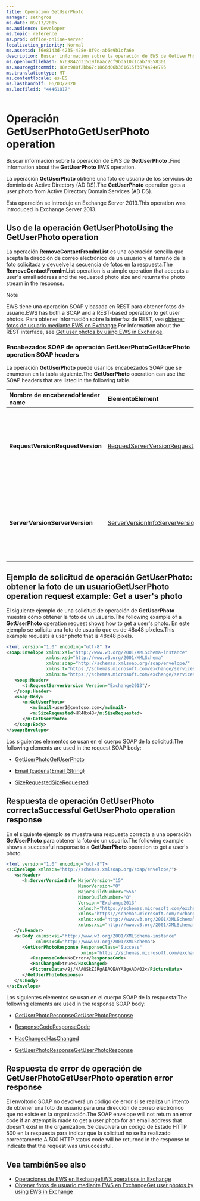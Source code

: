```yaml
---
title: Operación GetUserPhoto
manager: sethgros
ms.date: 09/17/2015
ms.audience: Developer
ms.topic: reference
ms.prod: office-online-server
localization_priority: Normal
ms.assetid: f6e8143d-4235-428e-8f9c-ab6e9b1cfa6e
description: Buscar información sobre la operación de EWS de GetUserPhoto.
ms.openlocfilehash: 6769842d31519f0aac2cf9bda10c1cab70558301
ms.sourcegitcommit: 88ec988f2bb67c1866d06b361615f3674a24e795
ms.translationtype: MT
ms.contentlocale: es-ES
ms.lasthandoff: 06/03/2020
ms.locfileid: "44461817"
---
```

# <a name="getuserphoto-operation"></a><span data-ttu-id="8f1f6-103">Operación GetUserPhoto</span><span class="sxs-lookup"><span data-stu-id="8f1f6-103">GetUserPhoto operation</span></span>

<span data-ttu-id="8f1f6-104">Buscar información sobre la operación de EWS de **GetUserPhoto** .</span><span class="sxs-lookup"><span data-stu-id="8f1f6-104">Find information about the **GetUserPhoto** EWS operation.</span></span> 
  
<span data-ttu-id="8f1f6-105">La operación **GetUserPhoto** obtiene una foto de usuario de los servicios de dominio de Active Directory (AD DS).</span><span class="sxs-lookup"><span data-stu-id="8f1f6-105">The **GetUserPhoto** operation gets a user photo from Active Directory Domain Services (AD DS).</span></span> 
  
<span data-ttu-id="8f1f6-106">Esta operación se introdujo en Exchange Server 2013.</span><span class="sxs-lookup"><span data-stu-id="8f1f6-106">This operation was introduced in Exchange Server 2013.</span></span>
  
## <a name="using-the-getuserphoto-operation"></a><span data-ttu-id="8f1f6-107">Uso de la operación GetUserPhoto</span><span class="sxs-lookup"><span data-stu-id="8f1f6-107">Using the GetUserPhoto operation</span></span>

<span data-ttu-id="8f1f6-108">La operación **RemoveContactFromImList** es una operación sencilla que acepta la dirección de correo electrónico de un usuario y el tamaño de la foto solicitada y devuelve la secuencia de fotos en la respuesta.</span><span class="sxs-lookup"><span data-stu-id="8f1f6-108">The **RemoveContactFromImList** operation is a simple operation that accepts a user's email address and the requested photo size and returns the photo stream in the response.</span></span> 
  
> [!NOTE]
> <span data-ttu-id="8f1f6-109">EWS tiene una operación SOAP y basada en REST para obtener fotos de usuario.</span><span class="sxs-lookup"><span data-stu-id="8f1f6-109">EWS has both a SOAP and a REST-based operation to get user photos.</span></span> <span data-ttu-id="8f1f6-110">Para obtener información sobre la interfaz de REST, vea [obtener fotos de usuario mediante EWS en Exchange](https://msdn.microsoft.com/library/f86d1099-1f57-47dc-abf2-4d5ae4e900a9%28Office.15%29.aspx).</span><span class="sxs-lookup"><span data-stu-id="8f1f6-110">For information about the REST interface, see [Get user photos by using EWS in Exchange](https://msdn.microsoft.com/library/f86d1099-1f57-47dc-abf2-4d5ae4e900a9%28Office.15%29.aspx).</span></span> 
  
### <a name="getuserphoto-operation-soap-headers"></a><span data-ttu-id="8f1f6-111">Encabezados SOAP de operación GetUserPhoto</span><span class="sxs-lookup"><span data-stu-id="8f1f6-111">GetUserPhoto operation SOAP headers</span></span>

<span data-ttu-id="8f1f6-112">La operación **GetUserPhoto** puede usar los encabezados SOAP que se enumeran en la tabla siguiente.</span><span class="sxs-lookup"><span data-stu-id="8f1f6-112">The **GetUserPhoto** operation can use the SOAP headers that are listed in the following table.</span></span> 
  
|<span data-ttu-id="8f1f6-113">**Nombre de encabezado**</span><span class="sxs-lookup"><span data-stu-id="8f1f6-113">**Header name**</span></span>|<span data-ttu-id="8f1f6-114">**Elemento**</span><span class="sxs-lookup"><span data-stu-id="8f1f6-114">**Element**</span></span>|<span data-ttu-id="8f1f6-115">**Descripción**</span><span class="sxs-lookup"><span data-stu-id="8f1f6-115">**Description**</span></span>|
|:-----|:-----|:-----|
|<span data-ttu-id="8f1f6-116">**RequestVersion**</span><span class="sxs-lookup"><span data-stu-id="8f1f6-116">**RequestVersion**</span></span> <br/> |[<span data-ttu-id="8f1f6-117">RequestServerVersion</span><span class="sxs-lookup"><span data-stu-id="8f1f6-117">RequestServerVersion</span></span>](requestserverversion.md) <br/> |<span data-ttu-id="8f1f6-118">Identifica la versión del esquema para la solicitud de operación.</span><span class="sxs-lookup"><span data-stu-id="8f1f6-118">Identifies the schema version for the operation request.</span></span> <span data-ttu-id="8f1f6-119">Este encabezado se aplica a una solicitud.</span><span class="sxs-lookup"><span data-stu-id="8f1f6-119">This header is applicable to a request.</span></span>  <br/> |
|<span data-ttu-id="8f1f6-120">**ServerVersion**</span><span class="sxs-lookup"><span data-stu-id="8f1f6-120">**ServerVersion**</span></span> <br/> |[<span data-ttu-id="8f1f6-121">ServerVersionInfo</span><span class="sxs-lookup"><span data-stu-id="8f1f6-121">ServerVersionInfo</span></span>](serverversioninfo.md) <br/> |<span data-ttu-id="8f1f6-122">Identifica la versión del servidor que respondió a la solicitud.</span><span class="sxs-lookup"><span data-stu-id="8f1f6-122">Identifies the version of the server that responded to the request.</span></span> <span data-ttu-id="8f1f6-123">Este encabezado se aplica a una respuesta.</span><span class="sxs-lookup"><span data-stu-id="8f1f6-123">This header is applicable to a response.</span></span>  <br/> |
   
## <a name="getuserphoto-operation-request-example-get-a-users-photo"></a><span data-ttu-id="8f1f6-124">Ejemplo de solicitud de operación GetUserPhoto: obtener la foto de un usuario</span><span class="sxs-lookup"><span data-stu-id="8f1f6-124">GetUserPhoto operation request example: Get a user's photo</span></span>

<span data-ttu-id="8f1f6-125">El siguiente ejemplo de una solicitud de operación de **GetUserPhoto** muestra cómo obtener la foto de un usuario.</span><span class="sxs-lookup"><span data-stu-id="8f1f6-125">The following example of a **GetUserPhoto** operation request shows how to get a user's photo.</span></span> <span data-ttu-id="8f1f6-126">En este ejemplo se solicita una foto de usuario que es de 48x48 píxeles.</span><span class="sxs-lookup"><span data-stu-id="8f1f6-126">This example requests a user photo that is 48x48 pixels.</span></span> 
  
```XML
<?xml version="1.0" encoding="utf-8" ?>
<soap:Envelope xmlns:xsi="http://www.w3.org/2001/XMLSchema-instance"
               xmlns:xsd="http://www.w3.org/2001/XMLSchema"
               xmlns:soap="http://schemas.xmlsoap.org/soap/envelope/"
               xmlns:t="https://schemas.microsoft.com/exchange/services/2006/types"
               xmlns:m="https://schemas.microsoft.com/exchange/services/2006/messages">
   <soap:Header>
      <t:RequestServerVersion Version="Exchange2013"/>
   </soap:Header>
   <soap:Body>
      <m:GetUserPhoto>
         <m:Email>user1@contoso.com</m:Email>
         <m:SizeRequested>HR48x48</m:SizeRequested>
      </m:GetUserPhoto>
   </soap:Body>
</soap:Envelope>
```

<span data-ttu-id="8f1f6-127">Los siguientes elementos se usan en el cuerpo SOAP de la solicitud:</span><span class="sxs-lookup"><span data-stu-id="8f1f6-127">The following elements are used in the request SOAP body:</span></span>
  
- [<span data-ttu-id="8f1f6-128">GetUserPhoto</span><span class="sxs-lookup"><span data-stu-id="8f1f6-128">GetUserPhoto</span></span>](getuserphoto.md)
    
- [<span data-ttu-id="8f1f6-129">Email (cadena)</span><span class="sxs-lookup"><span data-stu-id="8f1f6-129">Email (String)</span></span>](email-string.md)
    
- [<span data-ttu-id="8f1f6-130">SizeRequested</span><span class="sxs-lookup"><span data-stu-id="8f1f6-130">SizeRequested</span></span>](sizerequested.md)
    
## <a name="successful-getuserphoto-operation-response"></a><span data-ttu-id="8f1f6-131">Respuesta de operación GetUserPhoto correcta</span><span class="sxs-lookup"><span data-stu-id="8f1f6-131">Successful GetUserPhoto operation response</span></span>

<span data-ttu-id="8f1f6-132">En el siguiente ejemplo se muestra una respuesta correcta a una operación **GetUserPhoto** para obtener la foto de un usuario.</span><span class="sxs-lookup"><span data-stu-id="8f1f6-132">The following example shows a successful response to a **GetUserPhoto** operation to get a user's photo.</span></span> 
  
```XML
<?xml version="1.0" encoding="utf-8"?>
<s:Envelope xmlns:s="http://schemas.xmlsoap.org/soap/envelope/">
   <s:Header>
      <h:ServerVersionInfo MajorVersion="15" 
                           MinorVersion="0" 
                           MajorBuildNumber="556" 
                           MinorBuildNumber="8" 
                           Version="Exchange2013" 
                           xmlns:h="https://schemas.microsoft.com/exchange/services/2006/types" 
                           xmlns="https://schemas.microsoft.com/exchange/services/2006/types" 
                           xmlns:xsd="http://www.w3.org/2001/XMLSchema" 
                           xmlns:xsi="http://www.w3.org/2001/XMLSchema-instance"/>
   </s:Header>
   <s:Body xmlns:xsi="http://www.w3.org/2001/XMLSchema-instance" 
           xmlns:xsd="http://www.w3.org/2001/XMLSchema">
      <GetUserPhotoResponse ResponseClass="Success" 
                            xmlns="https://schemas.microsoft.com/exchange/services/2006/messages">
         <ResponseCode>NoError</ResponseCode>
         <HasChanged>true</HasChanged>
         <PictureData>/9j/4AAQSkZJRgABAQEAYABgAAD/02</PictureData>
      </GetUserPhotoResponse>
   </s:Body>
</s:Envelope>

```

<span data-ttu-id="8f1f6-133">Los siguientes elementos se usan en el cuerpo SOAP de la respuesta:</span><span class="sxs-lookup"><span data-stu-id="8f1f6-133">The following elements are used in the response SOAP body:</span></span>
  
- [<span data-ttu-id="8f1f6-134">GetUserPhotoResponse</span><span class="sxs-lookup"><span data-stu-id="8f1f6-134">GetUserPhotoResponse</span></span>](getuserphotoresponse.md)
    
- [<span data-ttu-id="8f1f6-135">ResponseCode</span><span class="sxs-lookup"><span data-stu-id="8f1f6-135">ResponseCode</span></span>](responsecode.md)
    
- [<span data-ttu-id="8f1f6-136">HasChanged</span><span class="sxs-lookup"><span data-stu-id="8f1f6-136">HasChanged</span></span>](haschanged.md)
    
- [<span data-ttu-id="8f1f6-137">GetUserPhotoResponse</span><span class="sxs-lookup"><span data-stu-id="8f1f6-137">GetUserPhotoResponse</span></span>](getuserphotoresponse.md)
    
## <a name="getuserphoto-operation-error-response"></a><span data-ttu-id="8f1f6-138">Respuesta de error de operación de GetUserPhoto</span><span class="sxs-lookup"><span data-stu-id="8f1f6-138">GetUserPhoto operation error response</span></span>

<span data-ttu-id="8f1f6-139">El envoltorio SOAP no devolverá un código de error si se realiza un intento de obtener una foto de usuario para una dirección de correo electrónico que no existe en la organización.</span><span class="sxs-lookup"><span data-stu-id="8f1f6-139">The SOAP envelope will not return an error code if an attempt is made to get a user photo for an email address that doesn't exist in the organization.</span></span> <span data-ttu-id="8f1f6-140">Se devolverá un código de Estado HTTP 500 en la respuesta para indicar que la solicitud no se ha realizado correctamente.</span><span class="sxs-lookup"><span data-stu-id="8f1f6-140">A 500 HTTP status code will be returned in the response to indicate that the request was unsuccessful.</span></span> 
  
## <a name="see-also"></a><span data-ttu-id="8f1f6-141">Vea también</span><span class="sxs-lookup"><span data-stu-id="8f1f6-141">See also</span></span>

- [<span data-ttu-id="8f1f6-142">Operaciones de EWS en Exchange</span><span class="sxs-lookup"><span data-stu-id="8f1f6-142">EWS operations in Exchange</span></span>](ews-operations-in-exchange.md)   
- [<span data-ttu-id="8f1f6-143">Obtener fotos de usuario mediante EWS en Exchange</span><span class="sxs-lookup"><span data-stu-id="8f1f6-143">Get user photos by using EWS in Exchange</span></span>](https://msdn.microsoft.com/library/f86d1099-1f57-47dc-abf2-4d5ae4e900a9%28Office.15%29.aspx)
    


